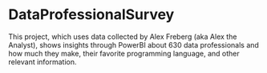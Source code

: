 # DataProfessionalSurvey
This project, which uses data collected by Alex Freberg (aka Alex the Analyst), shows insights through PowerBI about 630 data professionals and how much they make, their favorite programming language, and other relevant information.
